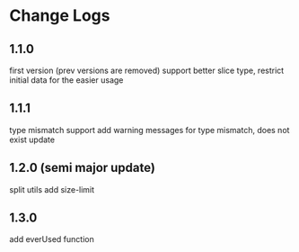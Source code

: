 # Change Logs

## 1.1.0
first version (prev versions are removed)
support better slice type,
restrict initial data for the easier usage

## 1.1.1
type mismatch support
add warning messages for type mismatch, does not exist update

## 1.2.0 (semi major update)
split utils
add size-limit

## 1.3.0
add everUsed function